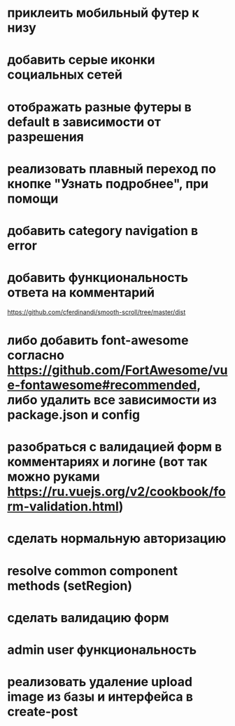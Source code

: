 # приклеить мобильный футер к низу

# добавить серые иконки социальных сетей

# отображать разные футеры в default в зависимости от разрешения

# реализовать плавный переход по кнопке "Узнать подробнее", при помощи

# добавить category navigation в error

# добавить функциональность ответа на комментарий

https://github.com/cferdinandi/smooth-scroll/tree/master/dist

# либо добавить font-awesome согласно https://github.com/FortAwesome/vue-fontawesome#recommended, либо удалить все зависимости из package.json и config

# разобраться с валидацией форм в комментариях и логине (вот так можно руками https://ru.vuejs.org/v2/cookbook/form-validation.html)

# сделать нормальную авторизацию

# resolve common component methods (setRegion)

# сделать валидацию форм

# admin user функциональность

# реализовать удаление upload image из базы и интерфейса в create-post
